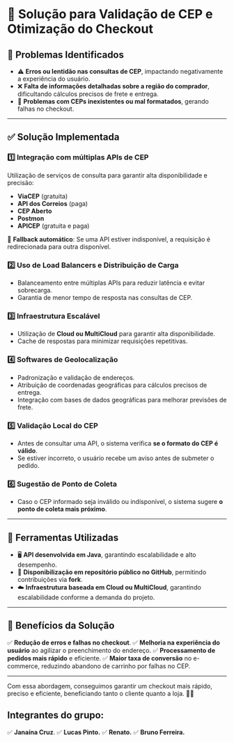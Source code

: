 # 🚀 Solução para Validação de CEP e Otimização do Checkout

## 📌 Problemas Identificados
- ⚠️ **Erros ou lentidão nas consultas de CEP**, impactando negativamente a experiência do usuário.
- ❌ **Falta de informações detalhadas sobre a região do comprador**, dificultando cálculos precisos de frete e entrega.
- 📍 **Problemas com CEPs inexistentes ou mal formatados**, gerando falhas no checkout.

---

## ✅ Solução Implementada
### 1️⃣ **Integração com múltiplas APIs de CEP**
Utilização de serviços de consulta para garantir alta disponibilidade e precisão:
- **ViaCEP** (gratuita)
- **API dos Correios** (paga)
- **CEP Aberto**
- **Postmon**
- **APICEP** (gratuita e paga)

🔁 **Fallback automático**: Se uma API estiver indisponível, a requisição é redirecionada para outra disponível.

### 2️⃣ **Uso de Load Balancers e Distribuição de Carga**
- Balanceamento entre múltiplas APIs para reduzir latência e evitar sobrecarga.
- Garantia de menor tempo de resposta nas consultas de CEP.

### 3️⃣ **Infraestrutura Escalável**
- Utilização de **Cloud ou MultiCloud** para garantir alta disponibilidade.
- Cache de respostas para minimizar requisições repetitivas.

### 4️⃣ **Softwares de Geolocalização**
- Padronização e validação de endereços.
- Atribuição de coordenadas geográficas para cálculos precisos de entrega.
- Integração com bases de dados geográficas para melhorar previsões de frete.

### 5️⃣ **Validação Local do CEP**
- Antes de consultar uma API, o sistema verifica **se o formato do CEP é válido**.
- Se estiver incorreto, o usuário recebe um aviso antes de submeter o pedido.

### 6️⃣ **Sugestão de Ponto de Coleta**
- Caso o CEP informado seja inválido ou indisponível, o sistema sugere **o ponto de coleta mais próximo**.

---

## 🔧 Ferramentas Utilizadas
- 🖥 **API desenvolvida em Java**, garantindo escalabilidade e alto desempenho.
- 🔄 **Disponibilização em repositório público no GitHub**, permitindo contribuições via **fork**.
- ☁️ **Infraestrutura baseada em Cloud ou MultiCloud**, garantindo escalabilidade conforme a demanda do projeto.

---

## 🎯 Benefícios da Solução
✅ **Redução de erros e falhas no checkout**.
✅ **Melhoria na experiência do usuário** ao agilizar o preenchimento do endereço.
✅ **Processamento de pedidos mais rápido** e eficiente.
✅ **Maior taxa de conversão** no e-commerce, reduzindo abandono de carrinho por falhas no CEP.

---

Com essa abordagem, conseguimos garantir um checkout mais rápido, preciso e eficiente, beneficiando tanto o cliente quanto a loja. 🚀😊

##  Integrantes do grupo: 
✅ **Janaína Cruz**.
✅ **Lucas Pinto.**
✅ **Renato.**
✅ **Bruno Ferreira.**









